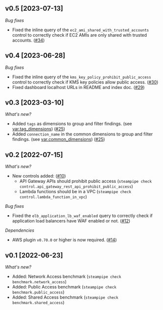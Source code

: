 ## v0.5 [2023-07-13]

_Bug fixes_

- Fixed the inline query of the `ec2_ami_shared_with_trusted_accounts` control to correctly check if EC2 AMIs are only shared with trusted accounts. ([#34](https://github.com/turbot/steampipe-mod-aws-perimeter/pull/34))

## v0.4 [2023-06-28]

_Bug fixes_

- Fixed the inline query of the `kms_key_policy_prohibit_public_access` control to correctly check if KMS key policies allow public access. ([#30](https://github.com/turbot/steampipe-mod-aws-perimeter/pull/30))
- Fixed dashboard localhost URLs in README and index doc. ([#29](https://github.com/turbot/steampipe-mod-aws-perimeter/pull/29))

## v0.3 [2023-03-10]

_What's new?_

- Added `tags` as dimensions to group and filter findings. (see [var.tag_dimensions](https://hub.steampipe.io/mods/turbot/aws_perimeter/variables)) ([#25](https://github.com/turbot/steampipe-mod-aws-perimeter/pull/25))
- Added `connection_name` in the common dimensions to group and filter findings. (see [var.common_dimensions](https://hub.steampipe.io/mods/turbot/aws_perimeter/variables)) ([#25](https://github.com/turbot/steampipe-mod-aws-perimeter/pull/25))

## v0.2 [2022-07-15]

_What's new?_

- New controls added: ([#10](https://github.com/turbot/steampipe-mod-aws-perimeter/pull/10))
  - API Gateway APIs should prohibit public access (`steampipe check control.api_gateway_rest_api_prohibit_public_access`)
  - Lambda functions should be in a VPC (`steampipe check control.lambda_function_in_vpc`)

_Bug fixes_

- Fixed the `elb_application_lb_waf_enabled` query to correctly check if application load balancers have WAF enabled or not. ([#12](https://github.com/turbot/steampipe-mod-aws-perimeter/pull/12))

_Dependencies_

- AWS plugin `v0.70.0` or higher is now required. ([#14](https://github.com/turbot/steampipe-mod-aws-perimeter/pull/14))

## v0.1 [2022-06-23]

_What's new?_

- Added: Network Access benchmark (`steampipe check benchmark.network_access`)
- Added: Public Access benchmark (`steampipe check benchmark.public_access`)
- Added: Shared Access benchmark (`steampipe check benchmark.shared_access`)
